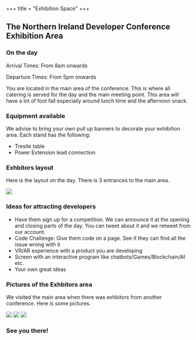 +++
title = "Exhibition Space"
+++

<section class="row">
    <div class="main-container">
        <a id="top"></a>
        <main class="container generic">
            <div class="col-md-12 main">
                <h1>The Northern Ireland Developer Conference Exhibition Area</h1>
                <h3>On the day</h3>
                <p>Arrival Times: From 8am onwards</p>
                <p>Departure Times: From 5pm onwards</p>
                <p>
                 You are located in the main area of the conference. This is where all catering is served for the day and the main meeting point. This area will have a lot of foot fall especially around lunch time and the afternoon snack.
                </p>
                <h3>Equipment available</h3>
                <p>
                  We advise to bring your own pull up banners to decorate your exhibition area.
                  Each stand has the following:
                  <ul>
                    <li>Trestle table</li>
                    <li>Power Extension lead connection</li>
                  </ul>
                </p>
                <h3>Exhbitors layout</h3>
                <p>
                  Here is the layout on the day. There is 3 entrances to the main area.
                </p>
                <img src="/img/exhibtions/exhibtionsarea.png"/>
                <h3>Ideas for attracting developers</h3>
                <p>
                   <ul>
                     <li>Have them sign up for a competition. We can announce it at the opening and closing parts of the day. You can tweet about it and we retweet from our account.</li>
                     <li>Code Challenge: Give them code on a page. See if they can find all the issue wrong with it</li>
                     <li>VR/AR experience with a product you are developing</li>
                     <li>Screen with an interactive program like chatbots/Games/Blockchain/AI etc. </li>
                     <li>Your own great ideas</li>
                   </ul>
                </p>
                <h3>Pictures of the Exhbitors area</h3>
                <p>
                  We visited the main area when there was exhbitors from another conference. Here is some pictures.
                <p>
                <img src="/img/exhibtions/main1.jpg"/>
                <img src="/img/exhibtions/main2.jpg"/>
                <img src="/img/exhibtions/main3.jpg"/>
                <h3>See you there!</h3>
            </div>
        </main>
    </div>
</section>
